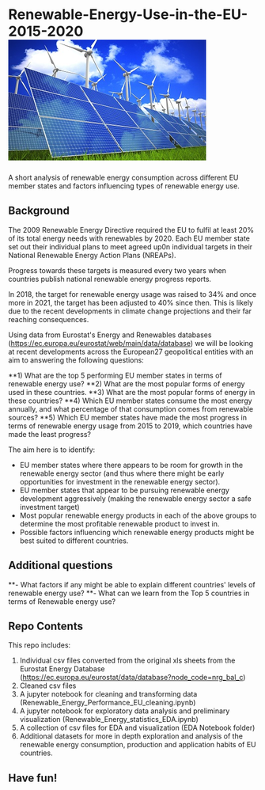 # Renewable-Energy-Use-in-the-EU-2015-2020                                                                ![renewable_energy_image](renewable_energy_resize.jpg)
A short analysis of renewable energy consumption across different EU member states and factors influencing types of renewable energy use.

## Background

The 2009 Renewable Energy Directive required the EU to fulfil at least 20% of its total energy needs with renewables by 2020.  Each EU member state set out their individual plans to meet agreed up0n individual targets in their National Renewable Energy Action Plans (NREAPs).

Progress towards these targets is measured every two years when countries publish national renewable energy progress reports.

In 2018, the target for renewable energy usage was raised to 34% and once more in 2021, the target has been adjusted to 40% since then. This is likely due to the recent developments in climate change projections and their far reaching consequences.
 
Using data from Eurostat's Energy and Renewables databases (https://ec.europa.eu/eurostat/web/main/data/database) we will be looking at recent developments across the European27 geopolitical entities with an aim to answering the following questions:

**1) What are the top 5 performing EU member states in terms of renewable energy use?
**2) What are the most popular forms of energy used in these countries. 
**3) What are the most popular forms of energy in these countries?
**4) Which EU member states consume the most energy annually, and what percentage of that consumption comes from renewable sources?
**5) Which EU member states have made the most progress in terms of renewable energy usage from 2015 to 2019, which countries have made the least progress?

The aim here is to identify:
- EU member states where there appears to be room for growth in the renewable energy sector (and thus where there might be early opportunities for investment in the renewable energy sector).
- EU member states that appear to be pursuing renewable energy development aggressively (making the renewable energy sector a safe investment target)
- Most popular renewable energy products in each of the above groups to determine the most profitable renewable product to invest in.
- Possible factors influencing which renewable energy products might be best suited to different countries.

## Additional questions
**- What factors if any might be able to explain different countries' levels of renewable energy use?
**- What can we learn from the Top 5 countries in terms of Renewable energy use?

## Repo Contents
This repo includes:
1. Individual csv files converted from the original xls sheets from the Eurostat Energy Database (https://ec.europa.eu/eurostat/data/database?node_code=nrg_bal_c)
2. Cleaned csv files
3. A jupyter notebook for cleaning and transforming data (Renewable_Energy_Performance_EU_cleaning.ipynb)
4. A jupyter notebook for exploratory data analysis and preliminary visualization (Renewable_Energy_statistics_EDA.ipynb)
5. A collection of csv files for EDA and visualization (EDA Notebook folder)
6. Additional datasets for more in depth exploration and analysis of the renewable energy consumption, production and application habits of EU countries.

## Have fun!
